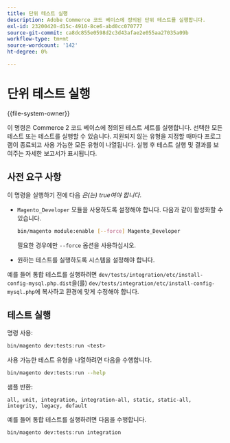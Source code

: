 ```yaml
---
title: 단위 테스트 실행
description: Adobe Commerce 코드 베이스에 정의된 단위 테스트를 실행합니다.
exl-id: 23200420-d15c-4910-8ce6-abd0cc070777
source-git-commit: ca8dc855e0598d2c3d43afae2e055aa27035a09b
workflow-type: tm+mt
source-wordcount: '142'
ht-degree: 0%

---
```


# 단위 테스트 실행

{{file-system-owner}}

이 명령은 Commerce 2 코드 베이스에 정의된 테스트 세트를 실행합니다. 선택한 모든 테스트 또는 테스트를 실행할 수 있습니다. 지원되지 않는 유형을 지정할 때마다 프로그램이 종료되고 사용 가능한 모든 유형이 나열됩니다. 실행 후 테스트 실행 및 결과를 보여주는 자세한 보고서가 표시됩니다.

## 사전 요구 사항

이 명령을 실행하기 전에 다음 _은(는) true여야 합니다_.

- `Magento_Developer` 모듈을 사용하도록 설정해야 합니다. 다음과 같이 활성화할 수 있습니다.

  ```bash
  bin/magento module:enable [--force] Magento_Developer
  ```

  필요한 경우에만 `--force` 옵션을 사용하십시오.

- 원하는 테스트를 실행하도록 시스템을 설정해야 합니다.

예를 들어 통합 테스트를 실행하려면 `dev/tests/integration/etc/install-config-mysql.php.dist`을(를) `dev/tests/integration/etc/install-config-mysql.php`에 복사하고 환경에 맞게 수정해야 합니다.

## 테스트 실행

명령 사용:

```bash
bin/magento dev:tests:run <test>
```

사용 가능한 테스트 유형을 나열하려면 다음을 수행합니다.

```bash
bin/magento dev:tests:run --help
```

샘플 반환:

```
all, unit, integration, integration-all, static, static-all, integrity, legacy, default
```

예를 들어 통합 테스트를 실행하려면 다음을 수행합니다.

```bash
bin/magento dev:tests:run integration
```
